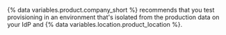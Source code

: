 {% data variables.product.company_short %} recommends that you test provisioning in an environment that's isolated from the production data on your IdP and {% data variables.location.product_location %}.
